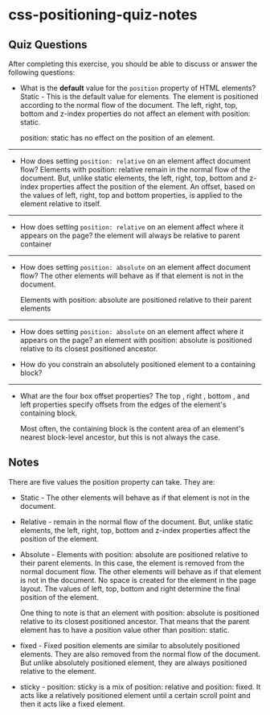 # css-positioning-quiz-notes

## Quiz Questions

After completing this exercise, you should be able to discuss or answer the following questions:

- What is the **default** value for the `position` property of HTML elements?
  Static - This is the default value for elements. The element is positioned according to the normal flow of the document. The left, right, top, bottom and z-index properties do not affect an element with position: static.

  position: static has no effect on the position of an element.

---

- How does setting `position: relative` on an element affect document flow?
  Elements with position: relative remain in the normal flow of the document. But, unlike static elements, the left, right, top, bottom and z-index properties affect the position of the element. An offset, based on the values of left, right, top and bottom properties, is applied to the element relative to itself.

---

- How does setting `position: relative` on an element affect where it appears on the page?
  the element will always be relative to parent container

---

- How does setting `position: absolute` on an element affect document flow?
  The other elements will behave as if that element is not in the document.

  Elements with position: absolute are positioned relative to their parent elements

---

- How does setting `position: absolute` on an element affect where it appears on the page?
  an element with position: absolute is positioned relative to its closest positioned ancestor.

- How do you constrain an absolutely positioned element to a containing block?

---

- What are the four box offset properties?
  The top , right , bottom , and left properties specify offsets from the edges of the element's containing block.

  Most often, the containing block is the content area of an element's nearest block-level ancestor, but this is not always the case.

## Notes

There are five values the position property can take. They are:

- Static - The other elements will behave as if that element is not in the document.

- Relative - remain in the normal flow of the document. But, unlike static elements, the left, right, top, bottom and z-index properties affect the position of the element.

- Absolute - Elements with position: absolute are positioned relative to their parent elements. In this case, the element is removed from the normal document flow. The other elements will behave as if that element is not in the document. No space is created for the element in the page layout. The values of left, top, bottom and right determine the final position of the element.

  One thing to note is that an element with position: absolute is positioned relative to its closest positioned ancestor. That means that the parent element has to have a position value other than position: static.

- fixed - Fixed position elements are similar to absolutely positioned elements. They are also removed from the normal flow of the document. But unlike absolutely positioned element, they are always positioned relative to the <html> element.

- sticky - position: sticky is a mix of position: relative and position: fixed. It acts like a relatively positioned element until a certain scroll point and then it acts like a fixed element.
